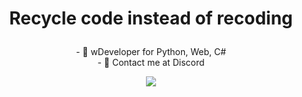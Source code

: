 <h1> 
  <p align="center">
    Recycle code instead of recoding
  </p>
</h1>

<p align="center">
- 🤍 wDeveloper for Python, Web, C# 
  <br>
- 🖤 Contact me at Discord
</p>

<p align="center">
  <img src="https://s4.gifyu.com/images/standard-2fb83c2b445801947.gif">
</p>
